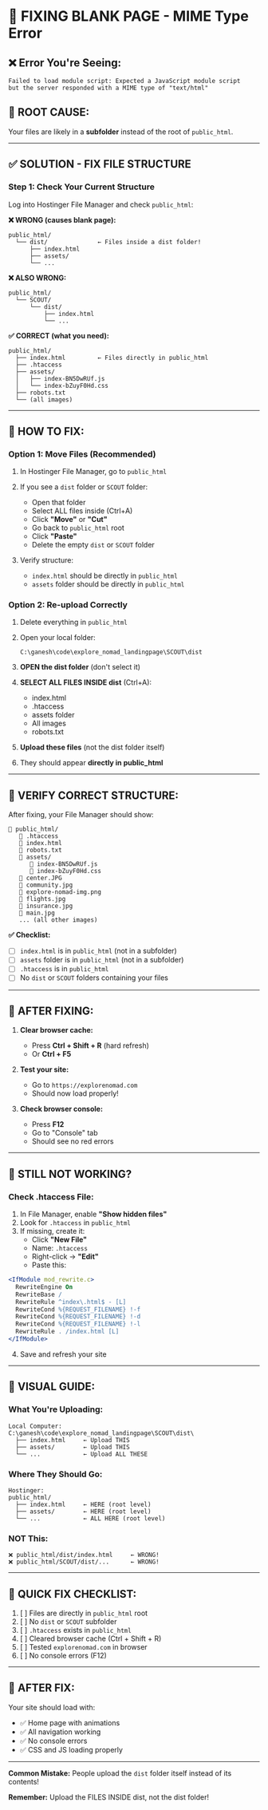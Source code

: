 # 🔧 FIXING BLANK PAGE - MIME Type Error

## ❌ Error You're Seeing:
```
Failed to load module script: Expected a JavaScript module script 
but the server responded with a MIME type of "text/html"
```

## 🎯 ROOT CAUSE:

Your files are likely in a **subfolder** instead of the root of `public_html`.

---

## ✅ SOLUTION - FIX FILE STRUCTURE

### **Step 1: Check Your Current Structure**

Log into Hostinger File Manager and check `public_html`:

**❌ WRONG (causes blank page):**
```
public_html/
  └── dist/              ← Files inside a dist folder!
      ├── index.html
      ├── assets/
      └── ...
```

**❌ ALSO WRONG:**
```
public_html/
  └── SCOUT/
      └── dist/
          ├── index.html
          └── ...
```

**✅ CORRECT (what you need):**
```
public_html/
  ├── index.html         ← Files directly in public_html
  ├── .htaccess
  ├── assets/
  │   ├── index-BN5DwRUf.js
  │   └── index-bZuyF0Hd.css
  ├── robots.txt
  └── (all images)
```

---

## 🔧 HOW TO FIX:

### **Option 1: Move Files (Recommended)**

1. In Hostinger File Manager, go to `public_html`

2. If you see a `dist` folder or `SCOUT` folder:
   - Open that folder
   - Select ALL files inside (Ctrl+A)
   - Click **"Move"** or **"Cut"**
   - Go back to `public_html` root
   - Click **"Paste"**
   - Delete the empty `dist` or `SCOUT` folder

3. Verify structure:
   - `index.html` should be directly in `public_html`
   - `assets` folder should be directly in `public_html`

### **Option 2: Re-upload Correctly**

1. Delete everything in `public_html`

2. Open your local folder:
   ```
   C:\ganesh\code\explore_nomad_landingpage\SCOUT\dist
   ```

3. **OPEN the dist folder** (don't select it)

4. **SELECT ALL FILES INSIDE dist** (Ctrl+A):
   - index.html
   - .htaccess
   - assets folder
   - All images
   - robots.txt

5. **Upload these files** (not the dist folder itself)

6. They should appear **directly in public_html**

---

## 🧪 VERIFY CORRECT STRUCTURE:

After fixing, your File Manager should show:

```
📁 public_html/
   📄 .htaccess
   📄 index.html
   📄 robots.txt
   📁 assets/
      📄 index-BN5DwRUf.js
      📄 index-bZuyF0Hd.css
   📄 center.JPG
   📄 community.jpg
   📄 explore-nomad-img.png
   📄 flights.jpg
   📄 insurance.jpg
   📄 main.jpg
   ... (all other images)
```

**✅ Checklist:**
- [ ] `index.html` is in `public_html` (not in a subfolder)
- [ ] `assets` folder is in `public_html` (not in a subfolder)
- [ ] `.htaccess` is in `public_html`
- [ ] No `dist` or `SCOUT` folders containing your files

---

## 🔄 AFTER FIXING:

1. **Clear browser cache:**
   - Press **Ctrl + Shift + R** (hard refresh)
   - Or **Ctrl + F5**

2. **Test your site:**
   - Go to `https://explorenomad.com`
   - Should now load properly!

3. **Check browser console:**
   - Press **F12**
   - Go to "Console" tab
   - Should see no red errors

---

## 🐛 STILL NOT WORKING?

### Check .htaccess File:

1. In File Manager, enable **"Show hidden files"**
2. Look for `.htaccess` in `public_html`
3. If missing, create it:
   - Click **"New File"**
   - Name: `.htaccess`
   - Right-click → **"Edit"**
   - Paste this:

```apache
<IfModule mod_rewrite.c>
  RewriteEngine On
  RewriteBase /
  RewriteRule ^index\.html$ - [L]
  RewriteCond %{REQUEST_FILENAME} !-f
  RewriteCond %{REQUEST_FILENAME} !-d
  RewriteCond %{REQUEST_FILENAME} !-l
  RewriteRule . /index.html [L]
</IfModule>
```

4. Save and refresh your site

---

## 📸 VISUAL GUIDE:

### What You're Uploading:
```
Local Computer:
C:\ganesh\code\explore_nomad_landingpage\SCOUT\dist\
  ├── index.html     ← Upload THIS
  ├── assets/        ← Upload THIS
  └── ...            ← Upload ALL THESE
```

### Where They Should Go:
```
Hostinger:
public_html/
  ├── index.html     ← HERE (root level)
  ├── assets/        ← HERE (root level)
  └── ...            ← ALL HERE (root level)
```

### NOT This:
```
❌ public_html/dist/index.html     ← WRONG!
❌ public_html/SCOUT/dist/...      ← WRONG!
```

---

## 🎯 QUICK FIX CHECKLIST:

1. [ ] Files are directly in `public_html` root
2. [ ] No `dist` or `SCOUT` subfolder
3. [ ] `.htaccess` exists in `public_html`
4. [ ] Cleared browser cache (Ctrl + Shift + R)
5. [ ] Tested `explorenomad.com` in browser
6. [ ] No console errors (F12)

---

## 🎉 AFTER FIX:

Your site should load with:
- ✅ Home page with animations
- ✅ All navigation working
- ✅ No console errors
- ✅ CSS and JS loading properly

---

**Common Mistake:** People upload the `dist` folder itself instead of its contents!

**Remember:** Upload the FILES INSIDE dist, not the dist folder!

